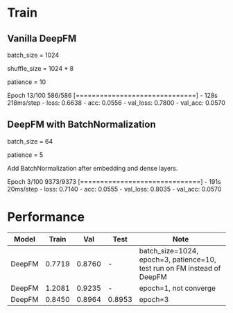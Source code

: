 # Train
## Vanilla DeepFM
batch_size = 1024

shuffle_size = 1024 * 8

patience = 10

Epoch 13/100
586/586 [==============================] - 128s 218ms/step - loss: 0.6638 - acc: 0.0556 - val_loss: 0.7800 - val_acc: 0.0570

## DeepFM with BatchNormalization
batch_size = 64

patience = 5

Add BatchNormalization after embedding and dense layers.


Epoch 3/100
9373/9373 [==============================] - 191s 20ms/step - loss: 0.7140 - acc: 0.0555 - val_loss: 0.8035 - val_acc: 0.0570

# Performance

|Model|Train|Val|Test|Note|
|---|-----|---|----|---|
|DeepFM|0.7719|0.8760|-|batch_size=1024, epoch=3, patience=10, test run on FM instead of DeepFM|
|DeepFM|1.2081|0.9235|-|epoch=1, not converge|
|DeepFM|0.8450|0.8964|0.8953|epoch=3|

